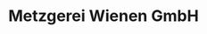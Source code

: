 ---
title: "Metzgerei Wienen GmbH"
url: /bad-marienberg-westerwald/metzgerei-wienen-gmbh/
shop: Metzgerei
---